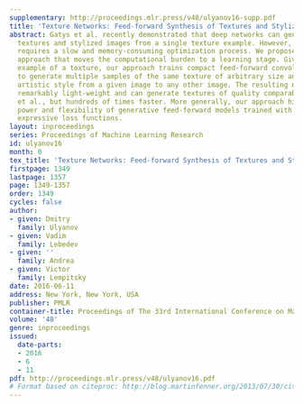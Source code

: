 ```yaml
---
supplementary: http://proceedings.mlr.press/v48/ulyanov16-supp.pdf
title: 'Texture Networks: Feed-forward Synthesis of Textures and Stylized Images'
abstract: Gatys et al. recently demonstrated that deep networks can generate beautiful
  textures and stylized images from a single texture example. However, their methods
  requires a slow and memory-consuming optimization process. We propose here an alternative
  approach that moves the computational burden to a learning stage. Given a single
  example of a texture, our approach trains compact feed-forward convolutional networks
  to generate multiple samples of the same texture of arbitrary size and to transfer
  artistic style from a given image to any other image. The resulting networks are
  remarkably light-weight and can generate textures of quality comparable to Gatys
  et al., but hundreds of times faster. More generally, our approach highlights the
  power and flexibility of generative feed-forward models trained with complex and
  expressive loss functions.
layout: inproceedings
series: Proceedings of Machine Learning Research
id: ulyanov16
month: 0
tex_title: 'Texture Networks: Feed-forward Synthesis of Textures and Stylized Images'
firstpage: 1349
lastpage: 1357
page: 1349-1357
order: 1349
cycles: false
author:
- given: Dmitry
  family: Ulyanov
- given: Vadim
  family: Lebedev
- given: ''
  family: Andrea
- given: Victor
  family: Lempitsky
date: 2016-06-11
address: New York, New York, USA
publisher: PMLR
container-title: Proceedings of The 33rd International Conference on Machine Learning
volume: '48'
genre: inproceedings
issued:
  date-parts:
  - 2016
  - 6
  - 11
pdf: http://proceedings.mlr.press/v48/ulyanov16.pdf
# Format based on citeproc: http://blog.martinfenner.org/2013/07/30/citeproc-yaml-for-bibliographies/
---
```

